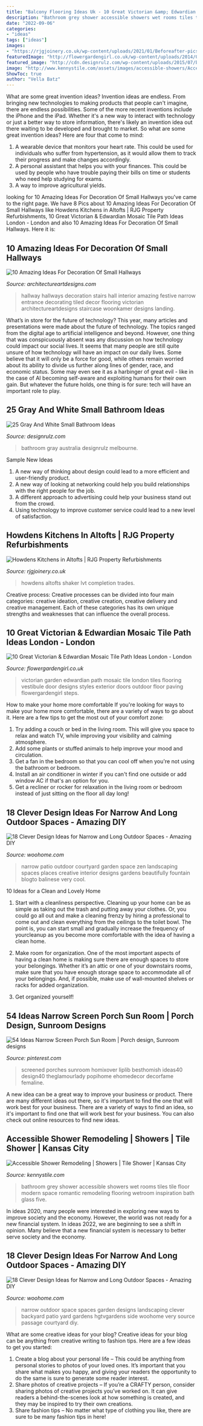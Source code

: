 ```yaml
---
title: "Balcony Flooring Ideas Uk - 10 Great Victorian &amp; Edwardian Mosaic Tile Path Ideas London"
description: "Bathroom grey shower accessible showers wet rooms tiles tile floor modern space romantic remodeling flooring wetroom inspiration bath glass five"
date: "2022-09-06"
categories:
- "ideas"
tags: ["ideas"]
images:
- "https://rjgjoinery.co.uk/wp-content/uploads/2021/01/Beforeafter-pics-of-shaker-grey-Howdens-kitchen-with-oak-LVT-flooring-fitted-in-Altofts-from-design-to-completion-all-trades-provided--1024x768.jpg"
featuredImage: "http://flowergardengirl.co.uk/wp-content/uploads/2014/02/victorian-and-edwardian-mosaic-garden-path-designs-and-styles-london-7.jpg"
featured_image: "http://cdn.designrulz.com/wp-content/uploads/2015/07/bathroom-designrulz-31.jpg"
image: "http://www.kennystile.com/assets/images/accessible-showers/AccessibleShowers3.jpg"
ShowToc: true
author: "Vella Batz"
---
```



What are some great invention ideas?
Invention ideas are endless. From bringing new technologies to making products that people can't imagine, there are endless possibilities. Some of the more recent inventions include the iPhone and the iPad. Whether it's a new way to interact with technology or just a better way to store information, there's likely an invention idea out there waiting to be developed and brought to market. So what are some great invention ideas? Here are four that come to mind: 
1) A wearable device that monitors your heart rate. This could be used for individuals who suffer from hypertension, as it would allow them to track their progress and make changes accordingly. 
2) A personal assistant that helps you with your finances. This could be used by people who have trouble paying their bills on time or students who need help studying for exams. 
3) A way to improve agricultural yields.

	

		
looking for 10 Amazing Ideas For Decoration Of Small Hallways you've came to the right page. We have 8 Pics about 10 Amazing Ideas For Decoration Of Small Hallways like Howdens Kitchens in Altofts | RJG Property Refurbishments, 10 Great Victorian &amp; Edwardian Mosaic Tile Path Ideas London - London and also 10 Amazing Ideas For Decoration Of Small Hallways. Here it is:
		
    
## 10 Amazing Ideas For Decoration Of Small Hallways

<img loading=lazy src="https://www.architectureartdesigns.com/wp-content/uploads/2013/04/ArchitectureArtDesigns-412.jpg" onerror="this.onerror=null;this.src='https://tse1.mm.bing.net/th?id=OIP.T8IK2B8--Q2RWUD3d832AQHaHa&amp;pid=15.1';" alt="10 Amazing Ideas For Decoration Of Small Hallways">

_Source: architectureartdesigns.com_

>hallway hallways decoration stairs hall interior amazing festive narrow entrance decorating tiled decor flooring victorian architectureartdesigns staircase woonkamer designs landing. 

	

What’s in store for the future of technology?
This year, many articles and presentations were made about the future of technology. The topics ranged from the digital age to artificial intelligence and beyond. However, one thing that was conspicuously absent was any discussion on how technology could impact our social lives. 
It seems that many people are still quite unsure of how technology will have an impact on our daily lives. Some believe that it will only be a force for good, while others remain worried about its ability to divide us further along lines of gender, race, and economic status. Some may even see it as a harbinger of great evil - like in the case of AI becoming self-aware and exploiting humans for their own gain. But whatever the future holds, one thing is for sure: tech will have an important role to play.

    
## 25 Gray And White Small Bathroom Ideas

<img loading=lazy src="http://cdn.designrulz.com/wp-content/uploads/2015/07/bathroom-designrulz-31.jpg" onerror="this.onerror=null;this.src='https://tse4.mm.bing.net/th?id=OIP.rUFZsrsYrVYrddSxdBkwgQHaLH&amp;pid=15.1';" alt="25 Gray And White Small Bathroom Ideas">

_Source: designrulz.com_

>bathroom gray australia designrulz melbourne. 

	

Sample New Ideas
1. A new way of thinking about design could lead to a more efficient and user-friendly product.
2. A new way of looking at networking could help you build relationships with the right people for the job.
3. A different approach to advertising could help your business stand out from the crowd.
4. Using technology to improve customer service could lead to a new level of satisfaction.

    
## Howdens Kitchens In Altofts | RJG Property Refurbishments

<img loading=lazy src="https://rjgjoinery.co.uk/wp-content/uploads/2021/01/Beforeafter-pics-of-shaker-grey-Howdens-kitchen-with-oak-LVT-flooring-fitted-in-Altofts-from-design-to-completion-all-trades-provided--1024x768.jpg" onerror="this.onerror=null;this.src='https://tse2.mm.bing.net/th?id=OIP.qbBO_VqVT8oLSodGDtWV7wHaFj&amp;pid=15.1';" alt="Howdens Kitchens in Altofts | RJG Property Refurbishments">

_Source: rjgjoinery.co.uk_

>howdens altofts shaker lvt completion trades. 

	

Creative process:
Creative processes can be divided into four main categories: creative ideation, creative creation, creative delivery and creative management. Each of these categories has its own unique strengths and weaknesses that can influence the overall process.

    
## 10 Great Victorian &amp; Edwardian Mosaic Tile Path Ideas London - London

<img loading=lazy src="http://flowergardengirl.co.uk/wp-content/uploads/2014/02/victorian-and-edwardian-mosaic-garden-path-designs-and-styles-london-7.jpg" onerror="this.onerror=null;this.src='https://tse1.mm.bing.net/th?id=OIP.rRNc-fJYzVLN92hk9rRfCgHaJ4&amp;pid=15.1';" alt="10 Great Victorian &amp; Edwardian Mosaic Tile Path Ideas London - London">

_Source: flowergardengirl.co.uk_

>victorian garden edwardian path mosaic tile london tiles flooring vestibule door designs styles exterior doors outdoor floor paving flowergardengirl steps. 

	

How to make your home more comfortable
If you're looking for ways to make your home more comfortable, there are a variety of ways to go about it. Here are a few tips to get the most out of your comfort zone: 
1. Try adding a couch or bed in the living room. This will give you space to relax and watch TV, while improving your visibility and calming atmosphere. 
2. Add some plants or stuffed animals to help improve your mood and circulation. 
3. Get a fan in the bedroom so that you can cool off when you're not using the bathroom or bedroom. 
4. Install an air conditioner in winter if you can't find one outside or add window AC if that's an option for you. 
5. Get a recliner or rocker for relaxation in the living room or bedroom instead of just sitting on the floor all day long!

    
## 18 Clever Design Ideas For Narrow And Long Outdoor Spaces - Amazing DIY

<img loading=lazy src="https://www.woohome.com/wp-content/uploads/2015/03/narrow-space-designs-woohome-11.jpg" onerror="this.onerror=null;this.src='https://tse4.mm.bing.net/th?id=OIP.upmwZ30DNXQSMHKgSyXw2QHaJ4&amp;pid=15.1';" alt="18 Clever Design Ideas for Narrow and Long Outdoor Spaces - Amazing DIY">

_Source: woohome.com_

>narrow patio outdoor courtyard garden space zen landscaping spaces places creative interior designs gardens beautifully fountain blogto balinese very cool. 

	

10 Ideas for a Clean and Lovely Home
1. Start with a cleanliness perspective. Cleaning up your home can be as simple as taking out the trash and putting away your clothes. Or, you could go all out and make a cleaning frenzy by hiring a professional to come out and clean everything from the ceilings to the toilet bowl. The point is, you can start small and gradually increase the frequency of yourcleanup as you become more comfortable with the idea of having a clean home.
2. Make room for organization. One of the most important aspects of having a clean home is making sure there are enough spaces to store your belongings. Whether it’s an attic or one of your downstairs rooms, make sure that you have enough storage space to accommodate all of your belongings. And, if possible, make use of wall-mounted shelves or racks for added organization.

3. Get organized yourself!

    
## 54 Ideas Narrow Screen Porch Sun Room | Porch Design, Sunroom Designs

<img loading=lazy src="https://i.pinimg.com/736x/46/c6/5d/46c65d3ee49a7e55b508cda3dcbd140a.jpg" onerror="this.onerror=null;this.src='https://tse3.mm.bing.net/th?id=OIP.JdKJw1X_9rBfWQQZM2P4GwAAAA&amp;pid=15.1';" alt="54 Ideas Narrow Screen Porch Sun Room | Porch design, Sunroom designs">

_Source: pinterest.com_

>screened porches sunroom homixover liplib besthomish ideas40 design40 theglamourlady popihome ehomedecor decorfame femaline. 

	

A new idea can be a great way to improve your business or product. There are many different ideas out there, so it's important to find the one that will work best for your business. There are a variety of ways to find an idea, so it's important to find one that will work best for your business. You can also check out online resources to find new ideas.

    
## Accessible Shower Remodeling | Showers | Tile Shower | Kansas City

<img loading=lazy src="http://www.kennystile.com/assets/images/accessible-showers/AccessibleShowers3.jpg" onerror="this.onerror=null;this.src='https://tse3.mm.bing.net/th?id=OIP.0wHaB9GLOjU64qLsggZ9_wHaJ3&amp;pid=15.1';" alt="Accessible Shower Remodeling | Showers | Tile Shower | Kansas City">

_Source: kennystile.com_

>bathroom grey shower accessible showers wet rooms tiles tile floor modern space romantic remodeling flooring wetroom inspiration bath glass five. 

	

In ideas 2020, many people were interested in exploring new ways to improve society and the economy. However, the world was not ready for a new financial system. In ideas 2022, we are beginning to see a shift in opinion. Many believe that a new financial system is necessary to better serve society and the economy.

    
## 18 Clever Design Ideas For Narrow And Long Outdoor Spaces - Amazing DIY

<img loading=lazy src="http://www.woohome.com/wp-content/uploads/2015/03/narrow-space-designs-woohome-8.jpg" onerror="this.onerror=null;this.src='https://tse3.mm.bing.net/th?id=OIP.RSPxXXXUFTm5fpBNhW7mdQHaJ4&amp;pid=15.1';" alt="18 Clever Design Ideas for Narrow and Long Outdoor Spaces - Amazing DIY">

_Source: woohome.com_

>narrow outdoor space spaces garden designs landscaping clever backyard patio yard gardens hgtvgardens side woohome very source passage courtyard diy. 

	

What are some creative ideas for your blog?
Creative ideas for your blog can be anything from creative writing to fashion tips. Here are a few ideas to get you started: 
1) Create a blog about your personal life – This could be anything from personal stories to photos of your loved ones. It’s important that you share what makes you happy, and giving your readers the opportunity to do the same is sure to generate some reader interest. 
2) Share photos of creative projects – If you’re a CRAFTY person, consider sharing photos of creative projects you’ve worked on. It can give readers a behind-the-scenes look at how something is created, and they may be inspired to try their own creations. 
3) Share fashion tips – No matter what type of clothing you like, there are sure to be many fashion tips in here!

